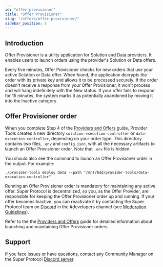 ```yaml
---
id: "offer-provisioner"
title: "Offer Provisioner"
slug: "/offers/offer-provisioner/"
sidebar_position: 8
---
```


## Introduction

Offer Provisioner is a utility application for Solution and Data providers. It enables users to launch orders using the provider's Solution or Data offers.

Every five minutes, Offer Provisioner checks for new orders that use your active Solution or Data offer. When found, the application decrypts the order with its private key and allows it to be processed securely. If the order doesn't receive a response from your Offer Provisioner, it won't process and will hang indefinitely with the New status. If your offer fails to respond for 15 minutes, the system marks it as potentially abandoned by moving it into the Inactive category.

## Offer Provisioner order

When you complete Step 4 of the [Providers and Offers](/developers/cli_guides/providers_offers/) guide, Provider Tools creates a new directory `solution-execution-controller` or `data-execution-controller`, depending on your order type. This directory contains two files, `.env` and `config.json`, with all the necessary artifacts to launch an Offer Provisioner order. Note that `.env` file is hidden.

You should also see the command to launch an Offer Provisioner order in the output. For example:

```
./provider-tools deploy data --path "/mnt/hdd/provider-tools/data-execution-controller"
```

Running an Offer Provisioner order is mandatory for maintaining any active offer. Super Protocol is decentralized, so you, as the Offer Provider, are responsible for keeping the Offer Provisioner order up and running. If your offer becomes Inactive, you can reactivate it by contacting the Super Protocol team on [Discord](https://discord.gg/superprotocol) in the #developers channel (see [Moderation Guidelines](https://docs.dev.superprotocol.com/developers/marketplace/moderation/)).

Refer to the the [Providers and Offers](/developers/cli_guides/providers_offers/) guide for detailed information about launching and maintaining Offer Provisioner orders.

## Support

If you face issues or have questions, contact any Community Manager on the Super Protocol [Discord server](https://discord.com/invite/superprotocol).